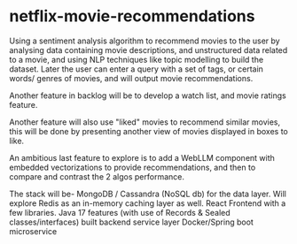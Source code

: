 # netflix-movie-recommendations
Using a sentiment analysis algorithm to recommend movies to the user by analysing data containing movie descriptions, and unstructured data related to a movie, and using NLP techniques like topic modelling to build the dataset. Later the user can enter a query with a set of tags, or certain words/ genres of movies, and will output movie recommendations.

Another feature in backlog will be to develop a watch list, and movie ratings feature.

Another feature will also use "liked" movies to recommend similar movies, this will be done by presenting another view of  movies displayed in boxes to like.

An ambitious last feature to explore is to add a WebLLM component with embedded vectorizations to provide recommendations, and then to compare and contrast the 2 algos performance.

The stack will be-
MongoDB / Cassandra (NoSQL db) for the data layer. Will explore Redis as an in-memory caching layer as well.
React Frontend with a few libraries.
Java 17 features (with use of Records & Sealed classes/interfaces) built backend service layer
Docker/Spring boot microservice
